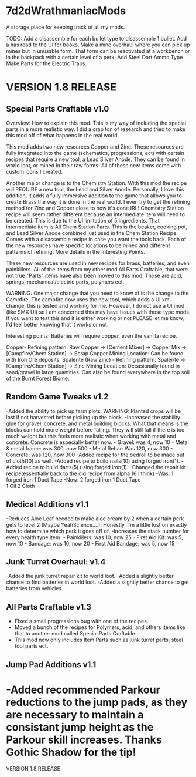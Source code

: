 # 7d2dWrathmaniacMods
A storage place for keeping track of all my mods.

TODO:
Add a disassemble for each bullet type to disassemble 1 bullet.
Add a has read to the UI for books.
Make a mine overhaul where you can pick up mines but in unusable form. That form can be reactivated at a workbench or in the backpack with a certain level of a perk.
Add Steel Dart Ammo Type
Make Parts for the Electric Traps.

VERSION 1.8 RELEASE
=====================================================
Special Parts Craftable 
v1.0
-----------
Overview:
How to explain this mod. This is my way of including the special parts in a more realistic way. I did a crap ton of research and tried to make this mod off of what happens in the real world.

This mod adds two new resources Copper and Zinc. These resources are fully integrated into the game (schematics, progressions, ect) with certain recipes that require a new tool, a Lead Silver Anode. They can be found in world loot, or mined in their raw forms. All of these new items come with custom icons I created.

Another major change is to the Chemistry Station. With this mod the recipe will REQUIRE a new tool, the Lead and Silver Anode. Personally, I love this addition, it adds a fully immersive addition to the game that allows you to create Brass the way it is done in the real world. I even try to get the refining method for Zinc and Copper close to how it's done IRL! Chemistry Station recipe will seem rather different because an intermediate item will need to be created. This is due to the UI limitation of 5 ingredients. That intermediate item is All Chem Station Parts. This is the beaker, cooking pot, and Lead Silver Anode combined just used in the Chem Station Recipe. Comes with a disassemble recipe in case you want the tools back.
Each of the new resources have specific locations to be mined and different patterns of refining. More details in the Interesting Points.

These new resources are used in new recipes for brass, batteries, and even painkillers. All of the items from my other mod All Parts Craftable, that were not true "Parts" items have also been moved to this mod. Those are acid, springs, mechanical/electric parts, polymers ect.

WARNING: One major change that you need to know of is the change to the Campfire. The campfire now uses the new tool, which adds a UI xml change, this is tested and working for me. However, I do not use a UI mod (like SMX UI) so I am concerned this may have issues with those type mods. If you want to test this and it is either working or not PLEASE let me know, I'd feel better knowing that it works or not. 

Interesting points:
Batteries will require copper, even the vanilla recipe.

Copper-
	Refining pattern: Raw Copper -> [Cement Mixer] -> Copper Mix -> [Campfire/Chem Station] -> Scrap Copper
	Mining Location: Can be found with Iron Ore deposits.
Spalerite (Raw Zinc) -
	Refining pattern: Spalerite  -> [Campfire/Chem Station] -> Zinc
  	Mining Location: Occasionally found in sand/gravel in large quantities. Can also be found everywhere in the top soil of the Burnt Forest Biome.

Random Game Tweaks
v1.2
-----------
-Added the ability to pick up farm plots. WARNING: Planted crops will be lost if not harvested before picking up the block.
-Increased the stability glue for gravel, concrete, and metal building blocks. What that means is the blocks can hold more weight before falling. They will still fall if there is too much weight but this feels more realistic when working with metal and concrete. Concrete is especially better now.
	- Gravel: was 4, now 10
	- Metal & metal frame: was 300, now 500
	- Metal Rebar: Was 120, now 300
	- Concrete: was 120, now 300
-Added recipe for the bedroll to be made out of cloth(10) as well. 
-Added recipe to build nails(10) using forged iron(1).
-Added recipe to build darts(5) using forged iron(1).
-Changed the repair kit recipe(essentially back to the old recipe from alpha 16 I think)
	-Was:
	  1 forged iron
	  1 Duct Tape
	-Now:
	  2 forged iron
	  1 Duct Tape	  
	  1 Oil
	  2 Cloth

Medical Additions
v1.1
-----------
-Reduces Aloe Leaf needed to make aloe cream by 2 when a certain perk gets to level 2 (Maybe YeahScience....). Honestly, I'm a little lost on exactly how to determine which perk it goes off of. 
-Increases the stack number for every health type item. 
	- Painkillers: was 10, now 25
	- First Aid Kit: was 5, now 10
	- Bandage: was 10, now 20
	- First Aid Bandage: was 5, now 15

Junk Turret Overhaul:
v1.4
-----------
-Added the junk turret repair kit to world loot.
-Added a slightly better chance to find batteries in world loot. 
-Added a slightly better chance to get batteries from vehicles.

All Parts Craftable
v1.3
-----------
- Fixed a small progressions bug with one of the recipes.
- Moved a bunch of the recipes for Polymers, acid, and others items like that to another mod called Special Parts Craftable.
- This mod now only includes Item Parts such as junk turret parts, steel tool parts ect. 

Jump Pad Additions
v1.1
-----------
-Added recommended Parkour reductions to the jump pads, as they are necessary to maintain a consistant jump height as the Parkour skill increases. Thanks Gothic Shadow for the tip! 
=====================================================
VERSION 1.8 RELEASE
